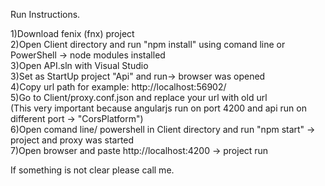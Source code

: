 Run Instructions. <br />

1)Download fenix (fnx) project <br />
2)Open Client directory and run "npm install" using comand line or PowerShell -> node modules installed <br />
3)Open API.sln with Visual Studio <br />
3)Set as StartUp project "Api" and run-> browser was opened <br />
4)Copy url path for example: http://localhost:56902/ <br />
5)Go to Client/proxy.conf.json and replace your url with old url <br />
(This very important because angularjs run on port 4200 and api run on different port -> "CorsPlatform") <br />
6)Open comand line/ powershell in Client directory and run "npm start" -> project and proxy was started <br />
7)Open browser and paste  http://localhost:4200 -> project run <br />

If something is not clear please call me.
